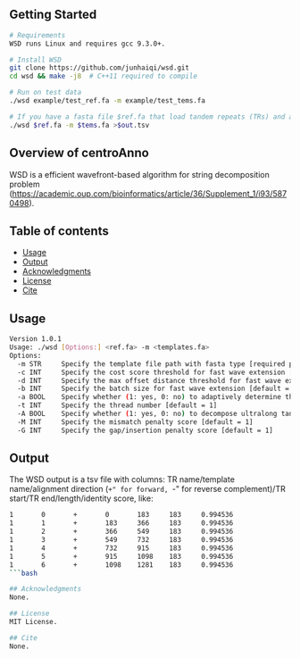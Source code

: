 ## Getting Started

```bash
# Requirements
WSD runs Linux and requires gcc 9.3.0+.

# Install WSD
git clone https://github.com/junhaiqi/wsd.git
cd wsd && make -j8  # C++11 required to compile

# Run on test data
./wsd example/test_ref.fa -m example/test_tems.fa

# If you have a fasta file $ref.fa that load tandem repeats (TRs) and a fasta file $tems.fa that load template sequences, you can run this command to obtain decomposition results in a tsv file $out.tsv  
./wsd $ref.fa -m $tems.fa >$out.tsv  

```

## Overview of centroAnno
WSD is a efficient wavefront-based algorithm for string decomposition problem (https://academic.oup.com/bioinformatics/article/36/Supplement_1/i93/5870498).

## Table of contents
  * [Usage](#usage)
  * [Output](#output)
  * [Acknowledgments](#acknowledgments)
  * [License](#license)
  * [Cite](#cite)

## Usage
```bash
Version 1.0.1
Usage: ./wsd [Options:] <ref.fa> -m <templates.fa>
Options:
  -m STR     Specify the template file path with fasta type [required parameters]
  -c INT     Specify the cost score threshold for fast wave extension [default = 10]
  -d INT     Specify the max offset distance threshold for fast wave extension [default = 100]
  -b INT     Specify the batch size for fast wave extension [default = 1000]
  -a BOOL    Specify whether (1: yes, 0: no) to adaptively determine the batch size [default = 1]
  -t INT     Specify the thread number [default = 1]
  -A BOOL    Specify whether (1: yes, 0: no) to decompose ultralong tandem repeat assemblies [default = 0]
  -M INT     Specify the mismatch penalty score [default = 1]
  -G INT     Specify the gap/insertion penalty score [default = 1]
```

## Output
The WSD output is a tsv file with columns: TR name/template name/alignment direction (``+" for forward, ``-" for reverse complement)/TR start/TR end/length/identity score, like:
```bash
1       0       +       0       183     183     0.994536
1       1       +       183     366     183     0.994536
1       2       +       366     549     183     0.994536
1       3       +       549     732     183     0.994536
1       4       +       732     915     183     0.994536
1       5       +       915     1098    183     0.994536
1       6       +       1098    1281    183     0.994536
```bash

## Acknowledgments
None.

## License 
MIT License.

## Cite
None.
